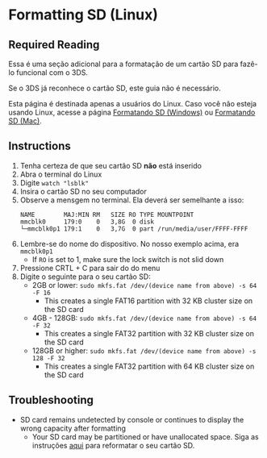 # Formatting SD (Linux)

## Required Reading

Essa é uma seção adicional para a formatação de um cartão SD para fazê-lo funcional com o 3DS.

Se o 3DS já reconhece o cartão SD, este guia não é necessário.

Esta página é destinada apenas a usuários do Linux. Caso você não esteja usando Linux, acesse a página [Formatando SD (Windows)](formatting-sd-\(Windows\)) ou [Formatando SD (Mac)](formatting-sd-\(Mac\)).

## Instructions

1. Tenha certeza de que seu cartão SD **não** está inserido
2. Abra o terminal do Linux
3. Digite `watch "lsblk"`
4. Insira o cartão SD no seu computador
5. Observe a mensgem no terminal. Ela deverá ser semelhante a isso:
   ```
   NAME        MAJ:MIN RM   SIZE RO TYPE MOUNTPOINT
   mmcblk0     179:0    0   3,8G  0 disk
   └─mmcblk0p1 179:1    0   3,7G  0 part /run/media/user/FFFF-FFFF
   ```
6. Lembre-se do nome do dispositivo. No nosso exemplo acima, era `mmcblk0p1`
   - If `RO` is set to 1, make sure the lock switch is not slid down
7. Pressione CRTL + C para sair do do menu
8. Digite o seguinte para o seu cartão SD:
   - 2GB or lower: `sudo mkfs.fat /dev/(device name from above) -s 64 -F 16`
     - This creates a single FAT16 partition with 32 KB cluster size on the SD card
   - 4GB - 128GB: `sudo mkfs.fat /dev/(device name from above) -s 64 -F 32`
     - This creates a single FAT32 partition with 32 KB cluster size on the SD card
   - 128GB or higher: `sudo mkfs.fat /dev/(device name from above) -s 128 -F 32`
     - This creates a single FAT32 partition with 64 KB cluster size on the SD card

## Troubleshooting

- SD card remains undetected by console or continues to display the wrong capacity after formatting
  - Your SD card may be partitioned or have unallocated space. Siga as instruções [aqui](https://wiki.hacks.guide/wiki/SD_Clean/Linux) para reformatar o seu cartão SD.
